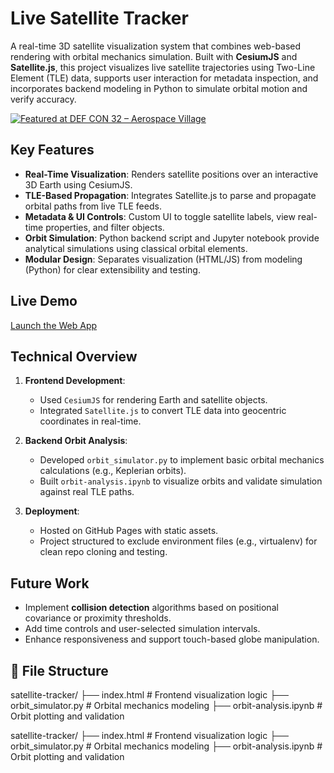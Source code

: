 # Live Satellite Tracker

A real-time 3D satellite visualization system that combines web-based rendering with orbital mechanics simulation. Built with **CesiumJS** and **Satellite.js**, this project visualizes live satellite trajectories using Two-Line Element (TLE) data, supports user interaction for metadata inspection, and incorporates backend modeling in Python to simulate orbital motion and verify accuracy.

[![Featured at DEF CON 32 – Aerospace Village](https://img.shields.io/badge/Featured%20at-DEF%20CON%2032%20Aerospace%20Village-blueviolet?style=for-the-badge&logo=satellite&logoColor=white)](https://www.aerospacevillage.org/)

##  Key Features

- **Real-Time Visualization**: Renders satellite positions over an interactive 3D Earth using CesiumJS.
- **TLE-Based Propagation**: Integrates Satellite.js to parse and propagate orbital paths from live TLE feeds.
- **Metadata & UI Controls**: Custom UI to toggle satellite labels, view real-time properties, and filter objects.
- **Orbit Simulation**: Python backend script and Jupyter notebook provide analytical simulations using classical orbital elements.
- **Modular Design**: Separates visualization (HTML/JS) from modeling (Python) for clear extensibility and testing.

##  Live Demo

 [Launch the Web App](https://wagiham.github.io/satellite-tracker/)

## Technical Overview

1. **Frontend Development**:  
   - Used `CesiumJS` for rendering Earth and satellite objects.  
   - Integrated `Satellite.js` to convert TLE data into geocentric coordinates in real-time.

2. **Backend Orbit Analysis**:  
   - Developed `orbit_simulator.py` to implement basic orbital mechanics calculations (e.g., Keplerian orbits).
   - Built `orbit-analysis.ipynb` to visualize orbits and validate simulation against real TLE paths.

3. **Deployment**:  
   - Hosted on GitHub Pages with static assets.  
   - Project structured to exclude environment files (e.g., virtualenv) for clean repo cloning and testing.

## Future Work

- Implement **collision detection** algorithms based on positional covariance or proximity thresholds.
- Add time controls and user-selected simulation intervals.
- Enhance responsiveness and support touch-based globe manipulation.

## 📁 File Structure

satellite-tracker/
├── index.html # Frontend visualization logic
├── orbit_simulator.py # Orbital mechanics modeling
├── orbit-analysis.ipynb # Orbit plotting and validation

satellite-tracker/
├── index.html # Frontend visualization logic
├── orbit_simulator.py # Orbital mechanics modeling
├── orbit-analysis.ipynb # Orbit plotting and validation




